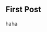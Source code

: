 <div id="info" style="display:none">
    <p id="info-title">这是文章标题First!!!</p>
    <p id="info-intro">这是概要!!!!这是概要!!!!这是概要!!!!这是概要!!!!这是概要!!!!</p>
    <p id="info-tag"></p>
</div>

## First Post

haha